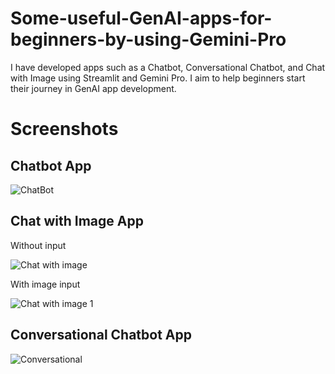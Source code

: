 # Some-useful-GenAI-apps-for-beginners-by-using-Gemini-Pro
I have developed apps such as a Chatbot, Conversational Chatbot, and Chat with Image using Streamlit and Gemini Pro. I aim to help beginners start their journey in GenAI app development.
# Screenshots
## Chatbot App

![ChatBot](https://github.com/user-attachments/assets/c2dec3c8-416b-4d50-8e80-989e05a1138a)


## Chat with Image App
<p>Without input</p>

![Chat with image](https://github.com/user-attachments/assets/29ec29a0-2558-45fe-a7ab-f9c70e6b37d0)

<p>With image input</p>

![Chat with image 1](https://github.com/user-attachments/assets/61646fe7-1452-430e-861f-db0be95a35cd)

## Conversational Chatbot App

![Conversational](https://github.com/user-attachments/assets/c1109768-2e1e-4627-a276-65fa003d57cb)
